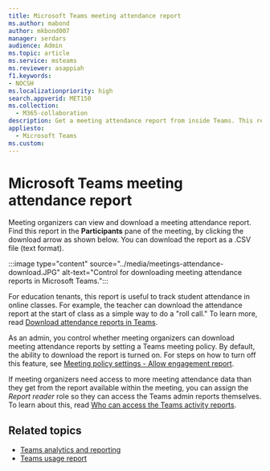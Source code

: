 ```yaml
---
title: Microsoft Teams meeting attendance report
ms.author: mabond
author: mkbond007
manager: serdars
audience: Admin
ms.topic: article
ms.service: msteams
ms.reviewer: asappiah
f1.keywords:
- NOCSH
ms.localizationpriority: high
search.appverid: MET150
ms.collection: 
  - M365-collaboration
description: Get a meeting attendance report from inside Teams. This report complements the usage reports available from the Teams admin center.
appliesto: 
  - Microsoft Teams
ms.custom: 
---
```

# Microsoft Teams meeting attendance report

Meeting organizers can view and download a meeting attendance report. Find this report in the **Participants** pane of the meeting, by clicking the download arrow as shown below. You can download the report as a .CSV file (text format).

:::image type="content" source="../media/meetings-attendance-download.JPG" alt-text="Control for downloading meeting attendance reports in Microsoft Teams.":::

For education tenants, this report is useful to track student attendance in online classes. For example, the teacher can download the attendance report at the start of class as a simple way to do a "roll call." To learn more, read [Download attendance reports in Teams](https://support.office.com/article/download-attendance-reports-in-teams-ae7cf170-530c-47d3-84c1-3aedac74d310).

As an admin, you control whether meeting organizers can download meeting attendance reports by setting a Teams meeting policy. By default, the ability to download the report is turned on. For steps on how to turn off this feature, see [Meeting policy settings - Allow engagement report](../meeting-policies-in-teams-general.md#engagement-report).

If meeting organizers need access to more meeting attendance data than they get from the report available within the meeting, you can assign the *Report reader* role so they can access the Teams admin reports themselves. To learn about this, read [Who can access the Teams activity reports](../teams-activity-reports.md#who-can-access-the-teams-activity-reports). 

## Related topics

- [Teams analytics and reporting](teams-reporting-reference.md)
- [Teams usage report](teams-usage-report.md)
